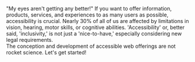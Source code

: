 "My eyes aren't getting any better!" If you want to offer information, products, services, and experiences to as many users as possible, accessibility is crucial. Nearly 30% of all of us are affected by limitations in vision, hearing, motor skills, or cognitive abilities. 'Accessibility' or, better said, 'inclusivity,' is not just a 'nice-to-have,' especially considering new legal requirements.<br>
The conception and development of accessible web offerings are not rocket science. Let's get started!